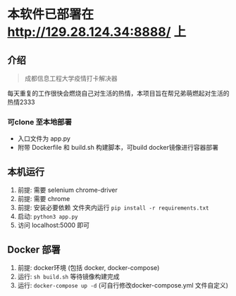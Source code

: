 # 本软件已部署在 http://129.28.124.34:8888/ 上

## 介绍

> 成都信息工程大学疫情打卡解决器

每天重复的工作很快会燃烧自己对生活的热情，本项目旨在帮兄弟萌燃起对生活的热情2333

### 可clone 至本地部署

+ 入口文件为 app.py
+ 附带 Dockerfile 和 build.sh 构建脚本，可build docker镜像进行容器部署

## 本机运行

1. 前提: 需要 selenium chrome-driver
2. 前提: 需要 chrome
3. 前提: 安装必要依赖 文件夹内运行 `pip install -r requirements.txt`
4. 启动: `python3 app.py`
5. 访问 localhost:5000 即可

## Docker 部署

1. 前提: docker环境 (包括 docker, docker-compose)
2. 运行: `sh build.sh` 等待镜像构建完成
3. 运行: `docker-compose up -d` (可自行修改docker-compose.yml 文件自定义)
